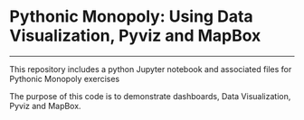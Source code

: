 # Pythonic Monopoly: Using Data Visualization, Pyviz and MapBox
-----------------------------
This repository includes a python Jupyter notebook and associated files for Pythonic Monopoly exercises 

The purpose of this code is to demonstrate dashboards, Data Visualization, Pyviz and MapBox.
